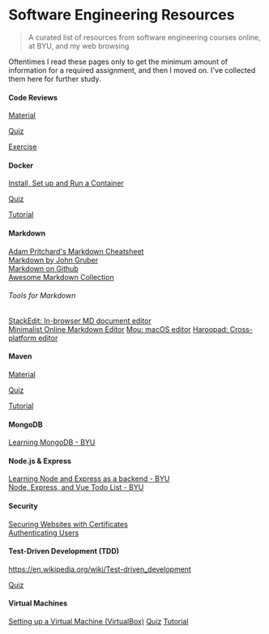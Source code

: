 # Software Engineering Resources
> A curated list of resources from software engineering courses online, at BYU, and my web browsing

Oftentimes I read these pages only to get the minimum amount of information for a required assignment, and then I moved on. I've collected them here for further study.

#### Code Reviews

[Material](https://docs.google.com/document/d/1fDF5F4Ne_P8LKLvKWe-W62MOL9EOa0K9To-LsuEARbw/edit?usp=sharing "Code Reviews") <!-- Change links to pdfs included in the repo -->

[Quiz](./code-review/code-review-quiz.md)

[Exercise](https://docs.google.com/document/d/1Xu1gTcs3_MDw_ZFHRhB6KighQhR0AY4fmADJUJdTGCc/edit?usp=sharing)

#### Docker
[Install, Set up and Run a Container]()

[Quiz](./docker/docker-quiz.md)

[Tutorial]()

#### Markdown
[Adam Pritchard's Markdown Cheatsheet](https://github.com/adam-p/markdown-here/wiki/Markdown-Cheatsheet#hr)  
[Markdown by John Gruber](https://daringfireball.net/projects/markdown/)  
[Markdown on Github](https://help.github.com/en/github/writing-on-github)  
[Awesome Markdown Collection](https://github.com/mundimark/awesome-markdown)  
###### Tools for Markdown  
[StackEdit: In-browser MD document editor](https://stackedit.io/)  
[Minimalist Online Markdown Editor](http://markdown.pioul.fr/)
[Mou: macOS editor](http://25.io/mou/)
[Haroopad: Cross-platform editor](http://pad.haroopress.com/user.html)

#### Maven

[Material](./maven/maven-reading.md)

[Quiz](./maven/maven-quiz.md)

[Tutorial](https://github.com/JaredEzz/software-engineering-resources/raw/master/maven/maven-tutorial.pdf)

#### MongoDB

[Learning MongoDB - BYU](https://github.com/BYU-CS-260/learning-mongo)

#### Node.js & Express

[Learning Node and Express as a backend - BYU](https://github.com/BYU-CS-260/learning-node-express)  
[Node, Express, and Vue Todo List - BYU](https://github.com/BYU-CS-260/node-express-vue-todo)

#### Security

[Securing Websites with Certificates](https://github.com/BYU-CS-260/website-certificates)  
[Authenticating Users](https://github.com/BYU-CS-260/authenticating-users)


#### Test-Driven Development (TDD)
https://en.wikipedia.org/wiki/Test-driven_development

[Quiz](./test-driven-development/test-driven-development-quiz.md)

#### Virtual Machines
[Setting up a Virtual Machine (VirtualBox)]()
[Quiz](./virtual-machines/vm-quiz.md)
[Tutorial]()
